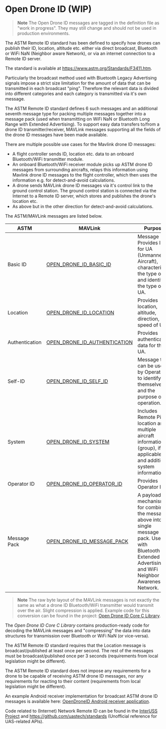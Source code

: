 # Open Drone ID (WIP)

> **Note** The Open Drone ID messages are tagged in the definition file as "work in progress". They may still change and should not be used in production environments.

The ASTM Remote ID standard has been defined to specify how drones can publish their ID, location, altitude etc. either via direct broadcast, Bluetooth or WiFi NaN (Neighbor aware Network), or via an internet connection to a Remote ID server.

The standard is available at https://www.astm.org/Standards/F3411.htm.

Particularly the broadcast method used with Bluetooth Legacy Advertising signals impose a strict size limitation for the amount of data that can be transmitted in each broadcast "ping". Therefore the relevant data is divided into different categories and each category is transmitted via it's own message.

The ASTM Remote ID standard defines 6 such messages and an additional seventh message type for packing multiple messages together into a message pack (used when transmitting on WiFi NaN or Bluetooth Long Range with Extended Advertising). To support easy data transfers to/from a drone ID transmitter/receiver, MAVLink messages supporting all the fields of the drone ID messages have been made available.

There are multiple possible use cases for the Mavlink drone ID messages:
* A flight controller sends ID, location etc. data to an onboard Bluetooth/WiFi transmitter module.
* An onboard Bluetooth/WiFi receiver module picks up ASTM drone ID messages from surrounding aircrafts, relays this information using Mavlink drone ID messages to the flight controller, which then uses the information e.g. for detect-and-avoid calculations.
* A drone sends MAVLink drone ID messages via it's control link to the ground control station. The ground control station is connected via the Internet to a Remote ID server, which stores and publishes the drone's location etc.
* As above but in the other direction for detect-and-avoid calculations.

The ASTM/MAVLink messages are listed below.

| ASTM           | MAVLink                                                                              | Purpose                                                                                                                                                        |
| -------------- | ------------------------------------------------------------------------------------ | -------------------------------------------------------------------------------------------------------------------------------------------------------------- |
| Basic ID       | [OPEN_DRONE_ID_BASIC_ID](../messages/common.md#OPEN_DRONE_ID_BASIC_ID)           | Message Provides ID for UA (Unmanned Aircraft), characterizes the type of ID, and identifies the type of UA.                                                   |
| Location       | [OPEN_DRONE_ID_LOCATION](../messages/common.md#OPEN_DRONE_ID_LOCATION)             | Provides location, altitude, direction, and speed of UA.                                                                                                       |
| Authentication | [OPEN_DRONE_ID_AUTHENTICATION](../messages/common.md#OPEN_DRONE_ID_AUTHENTICATION) | Provides authentication data for the UA.                                                                                                                       |
| Self-ID        | [OPEN_DRONE_ID_SELF_ID](../messages/common.md#OPEN_DRONE_ID_SELF_ID)             | Message that can be used by Operators to identify themselves and the purpose of an operation.                                                                  |
| System         | [OPEN_DRONE_ID_SYSTEM](../messages/common.md#OPEN_DRONE_ID_SYSTEM)                 | Includes Remote Pilot location and multiple aircraft information (group), if applicable, and additional system information.                                    |
| Operator ID    | [OPEN_DRONE_ID_OPERATOR_ID](../messages/common.md#OPEN_DRONE_ID_OPERATOR_ID)     | Provides Operator ID.                                                                                                                                          |
| Message Pack   | [OPEN_DRONE_ID_MESSAGE_PACK](../messages/common.md#OPEN_DRONE_ID_MESSAGE_PACK)   | A payload mechanism for combining the messages above into a single message pack. Used with Bluetooth Extended Advertising and WiFi Neighbor Awareness Network. |

> **Note** The raw byte layout of the MAVLink messages is not exactly the same as what a drone ID Bluetooth/WiFi transmitter would transmit over the air. Slight compression is applied. Example code for this conversion can be found in the project: [Open Drone ID Core C Library](https://github.com/opendroneid/opendroneid-core-c).

The *Open Drone ID Core C Library* contains production-ready code for decoding the MAVLink messages and "compressing" the data into data structures for transmission over Bluetooth or WiFi NaN (or vice-versa).

The ASTM Remote ID standard requires that the Location message is broadcast/published at least once per second. The rest of the messages must be broadcast/published once per 3 seconds (requirements from local legislation might be different).

The ASTM Remote ID standard does not impose any requirements for a drone to be capable of receiving ASTM drone ID messages, nor any requirements for reacting to their content (requirements from local legislation might be different).

An example Android receiver implementation for broadcast ASTM drone ID messages is available here: [OpenDroneID Android receiver application](https://github.com/opendroneid/receiver-android).

 Code related to (Internet) Network Remote ID can be found in the [InterUSS Project](https://github.com/interuss) and https://github.com/uastech/standards (Unofficial reference for UAS-related APIs).

